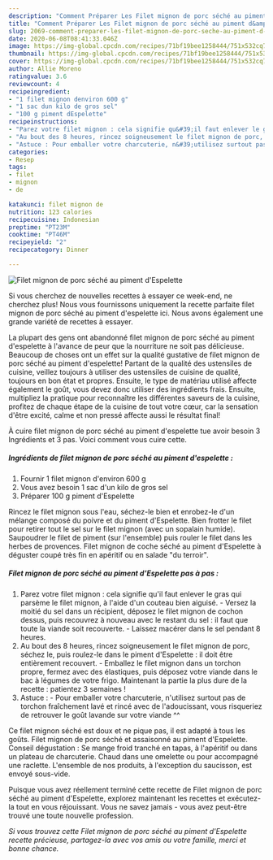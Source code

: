 ```yaml
---
description: "Comment Préparer Les Filet mignon de porc séché au piment d&amp;#39;Espelette"
title: "Comment Préparer Les Filet mignon de porc séché au piment d&amp;#39;Espelette"
slug: 2069-comment-preparer-les-filet-mignon-de-porc-seche-au-piment-d-and-39-espelette
date: 2020-06-08T08:41:33.046Z
image: https://img-global.cpcdn.com/recipes/71bf19bee1258444/751x532cq70/filet-mignon-de-porc-seche-au-piment-despelette-photo-principale-de-la-recette.jpg
thumbnail: https://img-global.cpcdn.com/recipes/71bf19bee1258444/751x532cq70/filet-mignon-de-porc-seche-au-piment-despelette-photo-principale-de-la-recette.jpg
cover: https://img-global.cpcdn.com/recipes/71bf19bee1258444/751x532cq70/filet-mignon-de-porc-seche-au-piment-despelette-photo-principale-de-la-recette.jpg
author: Allie Moreno
ratingvalue: 3.6
reviewcount: 4
recipeingredient:
- "1 filet mignon denviron 600 g"
- "1 sac dun kilo de gros sel"
- "100 g piment dEspelette"
recipeinstructions:
- "Parez votre filet mignon : cela signifie qu&#39;il faut enlever le gras qui parsème le filet mignon, à l&#39;aide d&#39;un couteau bien aiguisé. Versez la moitié du sel dans un récipient, déposez le filet mignon de cochon dessus, puis recouvrez à nouveau avec le restant du sel : il faut que toute la viande soit recouverte. Laissez macérer dans le sel pendant 8 heures."
- "Au bout des 8 heures, rincez soigneusement le filet mignon de porc, séchez le, puis roulez-le dans le piment d&#39;Espelette : il doit être entièrement recouvert. Emballez le filet mignon dans un torchon propre, fermez avec des élastiques, puis déposez votre viande dans le bac à légumes de votre frigo. Maintenant la partie la plus dure de la recette : patientez 3 semaines !"
- "Astuce : Pour emballer votre charcuterie, n&#39;utilisez surtout pas de torchon fraîchement lavé et rincé avec de l&#39;adoucissant, vous risqueriez de retrouver le goût lavande sur votre viande ^^"
categories:
- Resep
tags:
- filet
- mignon
- de

katakunci: filet mignon de 
nutrition: 123 calories
recipecuisine: Indonesian
preptime: "PT23M"
cooktime: "PT46M"
recipeyield: "2"
recipecategory: Dinner

---
```



![Filet mignon de porc séché au piment d&#39;Espelette](https://img-global.cpcdn.com/recipes/71bf19bee1258444/751x532cq70/filet-mignon-de-porc-seche-au-piment-despelette-photo-principale-de-la-recette.jpg)

Si vous cherchez de nouvelles recettes à essayer ce week-end, ne cherchez plus! Nous vous fournissons uniquement la recette parfaite filet mignon de porc séché au piment d&#39;espelette ici. Nous avons également une grande variété de recettes à essayer.

La plupart des gens ont abandonné filet mignon de porc séché au piment d&#39;espelette à l'avance de peur que la nourriture ne soit pas délicieuse. Beaucoup de choses ont un effet sur la qualité gustative de filet mignon de porc séché au piment d&#39;espelette! Partant de la qualité des ustensiles de cuisine, veillez toujours à utiliser des ustensiles de cuisine de qualité, toujours en bon état et propres. Ensuite, le type de matériau utilisé affecte également le goût, vous devez donc utiliser des ingrédients frais. Ensuite, multipliez la pratique pour reconnaître les différentes saveurs de la cuisine, profitez de chaque étape de la cuisine de tout votre cœur, car la sensation d'être excité, calme et non pressé affecte aussi le résultat final!

<!--inarticleads1-->

À cuire filet mignon de porc séché au piment d&#39;espelette tue avoir besoin 3 Ingrédients et 3 pas. Voici comment vous cuire cette.

##### Ingrédients de filet mignon de porc séché au piment d&#39;espelette :

1. Fournir 1 filet mignon d&#39;environ 600 g
1. Vous avez besoin 1 sac d&#39;un kilo de gros sel
1. Préparer 100 g piment d&#39;Espelette


Rincez le filet mignon sous l&#39;eau, séchez-le bien et enrobez-le d&#39;un mélange composé du poivre et du piment d&#39;Espelette. Bien frotter le filet pour retirer tout le sel sur le filet mignon (avec un sopalain humide). Saupoudrer le filet de piment (sur l&#39;ensemble) puis rouler le filet dans les herbes de provences. Filet mignon de coche séché au piment d&#39;Espelette à déguster coupé très fin en apéritif ou en salade &#34;du terroir&#34;. 

<!--inarticleads2-->

##### Filet mignon de porc séché au piment d&#39;Espelette pas à pas :

1. Parez votre filet mignon : cela signifie qu&#39;il faut enlever le gras qui parsème le filet mignon, à l&#39;aide d&#39;un couteau bien aiguisé. - Versez la moitié du sel dans un récipient, déposez le filet mignon de cochon dessus, puis recouvrez à nouveau avec le restant du sel : il faut que toute la viande soit recouverte. - Laissez macérer dans le sel pendant 8 heures.
1. Au bout des 8 heures, rincez soigneusement le filet mignon de porc, séchez le, puis roulez-le dans le piment d&#39;Espelette : il doit être entièrement recouvert. - Emballez le filet mignon dans un torchon propre, fermez avec des élastiques, puis déposez votre viande dans le bac à légumes de votre frigo. Maintenant la partie la plus dure de la recette : patientez 3 semaines !
1. Astuce : - Pour emballer votre charcuterie, n&#39;utilisez surtout pas de torchon fraîchement lavé et rincé avec de l&#39;adoucissant, vous risqueriez de retrouver le goût lavande sur votre viande ^^


Ce filet mignon séché est doux et ne pique pas, il est adapté à tous les goûts. Filet mignon de porc séché et assaisonné au piment d&#39;Espelette. Conseil dégustation : Se mange froid tranché en tapas, à l&#39;apéritif ou dans un plateau de charcuterie. Chaud dans une omelette ou pour accompagné une raclette. L&#39;ensemble de nos produits, à l&#39;exception du saucisson, est envoyé sous-vide. 

<!--inarticleads1-->

<p>
Puisque vous avez réellement terminé cette recette de Filet mignon de porc séché au piment d&#39;Espelette, explorez maintenant les recettes et exécutez-la tout en vous réjouissant. Vous ne savez jamais - vous avez peut-être trouvé une toute nouvelle profession.
</p>

<p>
<i>Si vous trouvez cette Filet mignon de porc séché au piment d&#39;Espelette recette précieuse, partagez-la avec vos amis ou votre famille, merci et bonne chance.</i>
</p>
